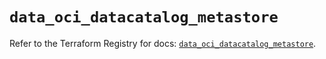 # `data_oci_datacatalog_metastore`

Refer to the Terraform Registry for docs: [`data_oci_datacatalog_metastore`](https://registry.terraform.io/providers/oracle/oci/7.19.0/docs/data-sources/datacatalog_metastore).
